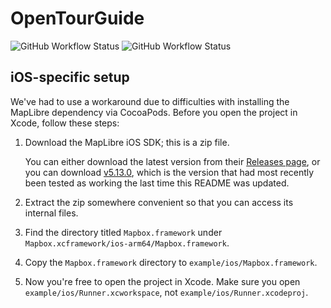 # OpenTourGuide
![GitHub Workflow Status](https://img.shields.io/github/workflow/status/opentourbuilder/guide/Android%20CI?label=Android%20build&style=for-the-badge)
![GitHub Workflow Status](https://img.shields.io/github/workflow/status/opentourbuilder/guide/iOS%20CI?label=iOS%20build&style=for-the-badge)

## iOS-specific setup

We've had to use a workaround due to difficulties with installing the MapLibre dependency via CocoaPods. Before you open the project in Xcode, follow these steps:

1. Download the MapLibre iOS SDK; this is a zip file.
   
   You can either download the latest version from their [Releases page](https://github.com/maplibre/maplibre-native/releases), or you can download [v5.13.0](https://github.com/maplibre/maplibre-native/releases/tag/ios-v5.13.0), which is the version that had most recently been tested as working the last time this README was updated.
2. Extract the zip somewhere convenient so that you can access its internal files.
3. Find the directory titled `Mapbox.framework` under `Mapbox.xcframework/ios-arm64/Mapbox.framework`.
4. Copy the `Mapbox.framework` directory to `example/ios/Mapbox.framework`.
5. Now you're free to open the project in Xcode. Make sure you open `example/ios/Runner.xcworkspace`, not `example/ios/Runner.xcodeproj`.
